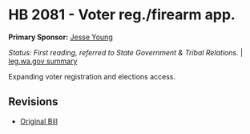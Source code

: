 # HB 2081 - Voter reg./firearm app.
**Primary Sponsor:** [Jesse Young](/person/leg/jesse.young.md)

*Status: First reading, referred to State Government & Tribal Relations.* | [leg.wa.gov summary](https://app.leg.wa.gov/billsummary?BillNumber=2081&Year=2021)

Expanding voter registration and elections access.

## Revisions
* [Original Bill](1/)